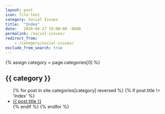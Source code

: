```yaml
---
layout: post
icon: file-text
category: Social Issues
title:  "Index"
date:   2020-04-27 19:00:00 -0600
permalink: /social-issues/
redirect_from:
    - /category/social-issues/
exclude_from_search: true
---
```


{% assign category = page.categories[0] %}

## {{ category }}

<ul>
    {% for post in site.categories[category] reversed %}
        {% if post.title != 'Index' %}
        <li><a href='{{ post.url }}'>{{ post.title }}</a></li>
        {% endif %}
    {% endfor %}
</ul>
